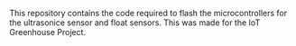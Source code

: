 This repository contains the code required to flash the microcontrollers for the ultrasonice sensor and float sensors.
This was made for the IoT Greenhouse Project.
